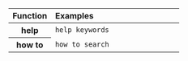 <table>
   <colgroup>
      <col style="width:25%" />
      <col style="width:75%" />
   </colgroup>
   <thead class="thead" style="text-align:left;">
      <tr>
         <th class="entry cellrowborder">Function</th>
         <th class="entry cellrowborder">Examples</th>
      </tr>
   </thead>
   <tr>
      <th>help</th>
      <td><code>help keywords</code></td>
   </tr>
   <tr>
      <th>how to</th>
      <td><code>how to search</code></td>
   </tr>
</table>
